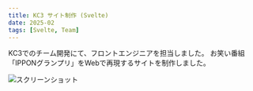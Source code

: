 ```yaml
---
title: KC3 サイト制作 (Svelte)
date: 2025-02
tags: [Svelte, Team]
---
```


KC3でのチーム開発にて、フロントエンジニアを担当しました。
お笑い番組「IPPONグランプリ」をWebで再現するサイトを制作しました。  

![スクリーンショット]()
